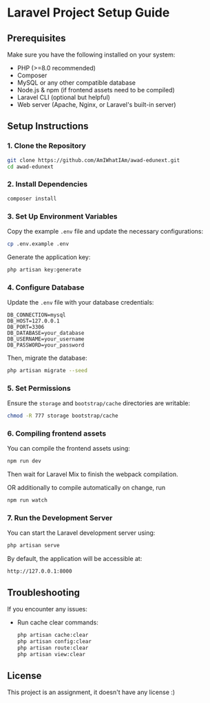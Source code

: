 # Laravel Project Setup Guide

## Prerequisites
Make sure you have the following installed on your system:
- PHP (>=8.0 recommended)
- Composer
- MySQL or any other compatible database
- Node.js & npm (if frontend assets need to be compiled)
- Laravel CLI (optional but helpful)
- Web server (Apache, Nginx, or Laravel's built-in server)

## Setup Instructions

### 1. Clone the Repository
```sh
git clone https://github.com/AmIWhatIAm/awad-edunext.git
cd awad-edunext
```

### 2. Install Dependencies
```sh
composer install
```

### 3. Set Up Environment Variables
Copy the example `.env` file and update the necessary configurations:
```sh
cp .env.example .env
```
Generate the application key:
```sh
php artisan key:generate
```

### 4. Configure Database
Update the `.env` file with your database credentials:
```
DB_CONNECTION=mysql
DB_HOST=127.0.0.1
DB_PORT=3306
DB_DATABASE=your_database
DB_USERNAME=your_username
DB_PASSWORD=your_password
```
Then, migrate the database:
```sh
php artisan migrate --seed
```

### 5. Set Permissions
Ensure the `storage` and `bootstrap/cache` directories are writable:
```sh
chmod -R 777 storage bootstrap/cache
```

### 6. Compiling frontend assets
You can compile the frontend assets using:
```sh
npm run dev
```
Then wait for Laravel Mix to finish the webpack compilation.

OR additionally to compile automatically on change, run
```sh
npm run watch
```

### 7. Run the Development Server
You can start the Laravel development server using:
```sh
php artisan serve
```
By default, the application will be accessible at:
```
http://127.0.0.1:8000
```

## Troubleshooting
If you encounter any issues:
- Run cache clear commands:
  ```sh
  php artisan cache:clear
  php artisan config:clear
  php artisan route:clear
  php artisan view:clear
  ```

## License
This project is an assignment, it doesn't have any license :)